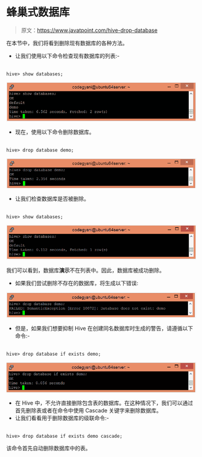 # 蜂巢式数据库

> 原文：<https://www.javatpoint.com/hive-drop-database>

在本节中，我们将看到删除现有数据库的各种方法。

*   让我们使用以下命令检查现有数据库的列表:-

```

hive> show databases;

```

![Hive Drop Database](img/d6e141a68683c82d0476249f17a5611d.png)

*   现在，使用以下命令删除数据库。

```

hive> drop database demo;

```

![Hive Drop Database](img/c0f5696e4b3218976f59d34875273930.png)

*   让我们检查数据库是否被删除。

```

hive> show databases;

```

![Hive Drop Database](img/9393b24661aa1dd342d528e310167527.png)

我们可以看到，数据库**演示**不在列表中。因此，数据库被成功删除。

*   如果我们尝试删除不存在的数据库，将生成以下错误:

![Hive Drop Database](img/78e9cf924d5085155e5f1415b36bc887.png)

*   但是，如果我们想要抑制 Hive 在创建同名数据库时生成的警告，请遵循以下命令:-

```

hive> drop database if exists demo;

```

![Hive Drop Database](img/6d9d4ec864ff8a43208f9c4017051f9b.png)

*   在 Hive 中，不允许直接删除包含表的数据库。在这种情况下，我们可以通过首先删除表或者在命令中使用 Cascade 关键字来删除数据库。
*   让我们看看用于删除数据库的级联命令:-

```

hive> drop database if exists demo cascade;

```

该命令首先自动删除数据库中的表。